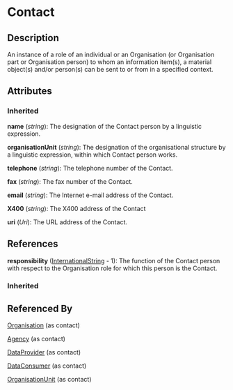 
# Contact







## Description

An instance of a role of an individual or an Organisation (or Organisation part or Organisation person) to whom an information item(s), a material object(s) and/or person(s) can be sent to or from in a specified context.


## Attributes

### Inherited

**name** (*string*): The designation of the Contact person by a linguistic expression.

**organisationUnit** (*string*): The designation of the organisational structure by a linguistic expression, within which Contact person works.

**telephone** (*string*): The telephone number of the Contact.

**fax** (*string*): The fax number of the Contact.

**email** (*string*): The Internet e-mail address of the Contact.

**X400** (*string*): The X400 address of the Contact

**uri** (*Uri*): The URL address of the Contact.



## References

**responsibility** ([InternationalString](InternationalString.md) - 1): The function of the Contact person with respect to the Organisation role for which this person is the Contact.

### Inherited



## Referenced By

[Organisation](Organisation.md) (as contact)

[Agency](Agency.md) (as contact)

[DataProvider](DataProvider.md) (as contact)

[DataConsumer](DataConsumer.md) (as contact)

[OrganisationUnit](OrganisationUnit.md) (as contact)


